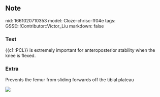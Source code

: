 ## Note
nid: 1661020710353
model: Cloze-chrisc-ff04e
tags: GSSE::!Contributor::Victor_Liu
markdown: false

### Text
{{c1::PCL}} is extremely important for anteroposterior stability when the knee is flexed.

### Extra
Prevents the femur from sliding forwards off the tibial plateau
<div><img src=
"paste-e33f5f040106bccec22a32ff0ecf82be9ceb9d65.jpg"></div>
